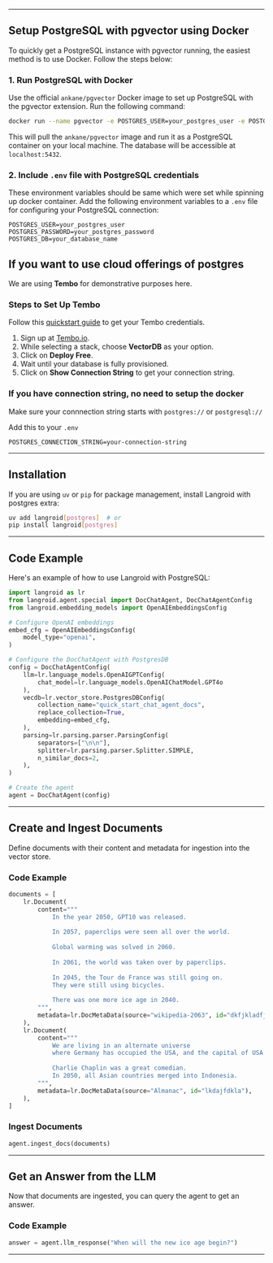 
---

## **Setup PostgreSQL with pgvector using Docker**

To quickly get a PostgreSQL instance with pgvector running, the easiest method is to use Docker. Follow the steps below:

### **1. Run PostgreSQL with Docker**

Use the official `ankane/pgvector` Docker image to set up PostgreSQL with the pgvector extension. Run the following command:

```bash
docker run --name pgvector -e POSTGRES_USER=your_postgres_user -e POSTGRES_PASSWORD=your_postgres_password -e POSTGRES_DB=your_database_name -p 5432:5432 ankane/pgvector
```

This will pull the `ankane/pgvector` image and run it as a PostgreSQL container on your local machine. The database will be accessible at `localhost:5432`. 

### **2. Include `.env` file with PostgreSQL credentials**

These environment variables should be same which were set while spinning up docker container.
Add the following environment variables to a `.env` file for configuring your PostgreSQL connection:

```dotenv
POSTGRES_USER=your_postgres_user
POSTGRES_PASSWORD=your_postgres_password
POSTGRES_DB=your_database_name
```
## **If you want to use cloud offerings of postgres**

We are using **Tembo** for demonstrative purposes here.  

### **Steps to Set Up Tembo**  
Follow this [quickstart guide](https://tembo.io/docs/getting-started/getting_started) to get your Tembo credentials.  

1. Sign up at [Tembo.io](https://cloud.tembo.io/).  
2. While selecting a stack, choose **VectorDB** as your option.  
3. Click on **Deploy Free**.  
4. Wait until your database is fully provisioned.  
5. Click on **Show Connection String** to get your connection string.  

### **If you have connection string, no need to setup the docker**
Make sure your connnection string starts with `postgres://` or `postgresql://`

Add this to your `.env`
```dotenv
POSTGRES_CONNECTION_STRING=your-connection-string
```

---

## **Installation**

If you are using `uv` or `pip` for package management, install Langroid with postgres extra:

```bash
uv add langroid[postgres]  # or
pip install langroid[postgres]
```

---

## **Code Example**

Here's an example of how to use Langroid with PostgreSQL:

```python
import langroid as lr
from langroid.agent.special import DocChatAgent, DocChatAgentConfig
from langroid.embedding_models import OpenAIEmbeddingsConfig

# Configure OpenAI embeddings
embed_cfg = OpenAIEmbeddingsConfig(
    model_type="openai",
)

# Configure the DocChatAgent with PostgresDB
config = DocChatAgentConfig(
    llm=lr.language_models.OpenAIGPTConfig(
        chat_model=lr.language_models.OpenAIChatModel.GPT4o
    ),
    vecdb=lr.vector_store.PostgresDBConfig(
        collection_name="quick_start_chat_agent_docs",
        replace_collection=True,
        embedding=embed_cfg,
    ),
    parsing=lr.parsing.parser.ParsingConfig(
        separators=["\n\n"],
        splitter=lr.parsing.parser.Splitter.SIMPLE,
        n_similar_docs=2,
    ),
)

# Create the agent
agent = DocChatAgent(config)
```

---

## **Create and Ingest Documents**

Define documents with their content and metadata for ingestion into the vector store.

### **Code Example**

```python
documents = [
    lr.Document(
        content="""
            In the year 2050, GPT10 was released. 
            
            In 2057, paperclips were seen all over the world. 
            
            Global warming was solved in 2060. 
            
            In 2061, the world was taken over by paperclips.         
            
            In 2045, the Tour de France was still going on.
            They were still using bicycles. 
            
            There was one more ice age in 2040.
        """,
        metadata=lr.DocMetaData(source="wikipedia-2063", id="dkfjkladfjalk"),
    ),
    lr.Document(
        content="""
            We are living in an alternate universe 
            where Germany has occupied the USA, and the capital of USA is Berlin.
            
            Charlie Chaplin was a great comedian.
            In 2050, all Asian countries merged into Indonesia.
        """,
        metadata=lr.DocMetaData(source="Almanac", id="lkdajfdkla"),
    ),
]
```

### **Ingest Documents**

```python
agent.ingest_docs(documents)
```

---

## **Get an Answer from the LLM**

Now that documents are ingested, you can query the agent to get an answer.

### **Code Example**

```python
answer = agent.llm_response("When will the new ice age begin?")
```

---
